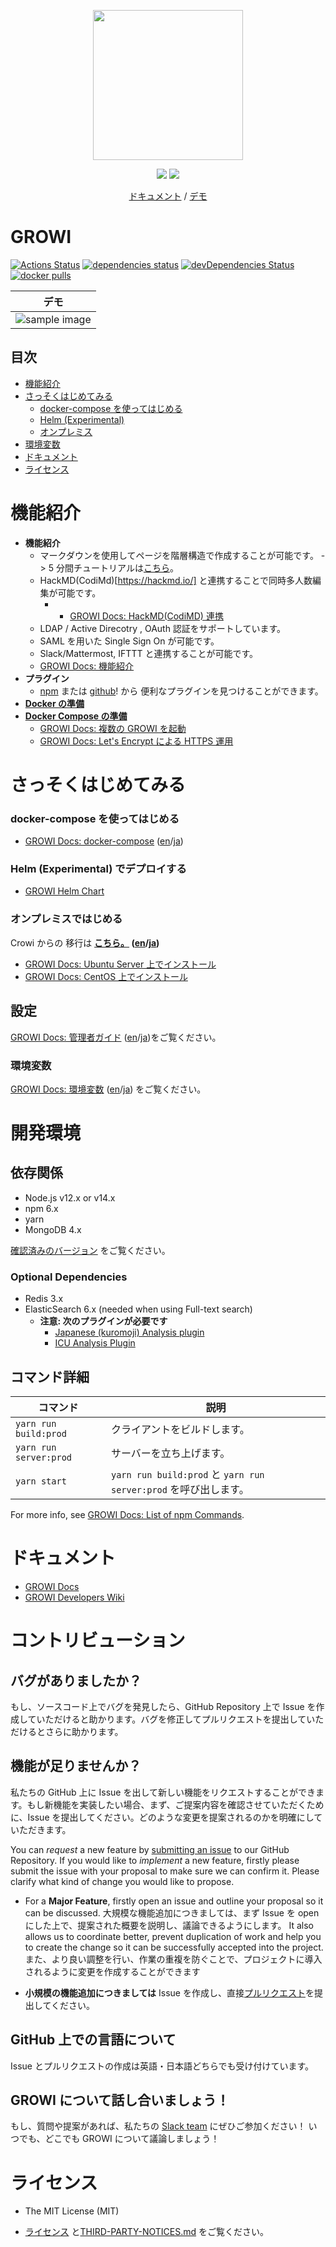 <p align="center">
  <a href="https://growi.org">
    <img src="https://user-images.githubusercontent.com/1638767/38254268-d4476bbe-3793-11e8-964c-8865d690baff.png" width="240px">
  </a>
</p>
<p align="center">
  <a href="https://github.com/weseek/growi/releases/latest"><img src="https://img.shields.io/github/release/weseek/growi.svg"></a>
  <a href="https://growi-slackin.weseek.co.jp/"><img src="https://growi-slackin.weseek.co.jp/badge.svg"></a>
</p>

<p align="center">
  <a href="https://docs.growi.org">ドキュメント</a> / <a href="https://demo.growi.org">デモ</a>
</p>

# GROWI

[![Actions Status](https://github.com/weseek/growi/workflows/Node%20CI/badge.svg)](https://github.com/weseek/growi/actions)
[![dependencies status](https://david-dm.org/weseek/growi.svg)](https://david-dm.org/weseek/growi)
[![devDependencies Status](https://david-dm.org/weseek/growi/dev-status.svg)](https://david-dm.org/weseek/growi?type=dev)
[![docker pulls](https://img.shields.io/docker/pulls/weseek/growi.svg)](https://hub.docker.com/r/weseek/growi/)

|                                                         デモ                                                          |
| :-------------------------------------------------------------------------------------------------------------------: |
| ![sample image](https://user-images.githubusercontent.com/42988650/70600974-6b29cc80-1c34-11ea-94ef-33c39c6a00dc.gif) |

## 目次

- [機能紹介](#機能紹介)
- [さっそくはじめてみる](#さっそくはじめてみる)
  - [docker-compose を使ってはじめる](#docker-compose-を使ってはじめる)
  - [Helm (Experimental)](#Helm-Experimental-でデプロイする)
  - [オンプレミス](#オンプレミスではじめる)
- [環境変数](#環境変数)
- [ドキュメント](#ドキュメント)
- [ライセンス](#ライセンス)

# 機能紹介

- **機能紹介**
  - マークダウンを使用してページを階層構造で作成することが可能です。 -> 5 分間チュートリアルは[こちら](https://docs.growi.org/en/guide/getting-started/five_minutes.html)。
  - HackMD(CodiMd)[https://hackmd.io/] と連携することで同時多人数編集が可能です。
    - - [GROWI Docs: HackMD(CodiMD) 連携](https://docs.growi.org/en/admin-guide/admin-cookbook/integrate-with-hackmd.html)
  - LDAP / Active Direcotry , OAuth 認証をサポートしています。
  - SAML を用いた Single Sign On が可能です。
  - Slack/Mattermost, IFTTT と連携することが可能です。
  - [GROWI Docs: 機能紹介](https://docs.growi.org/en/guide/features/page_layout.html)
- **プラグイン**
  - [npm](https://www.npmjs.com/browse/keyword/growi-plugin) または [github](https://github.com/search?q=topic%3Agrowi-plugin)! から 便利なプラグインを見つけることができます。
- **[Docker の準備][dockerhub]**
- **[Docker Compose の準備][docker-compose]**
  - [GROWI Docs: 複数の GROWI を起動](https://docs.growi.org/en/admin-guide/admin-cookbook/multi-app.html)
  - [GROWI Docs: Let's Encrypt による HTTPS 運用](https://docs.growi.org/en/admin-guide/admin-cookbook/lets-encrypt.html)

# さっそくはじめてみる

### docker-compose を使ってはじめる

- [GROWI Docs: docker-compose](https://docs.growi.org/en/admin-guide/getting-started/docker-compose.html) ([en](https://docs.growi.org/en/admin-guide/getting-started/docker-compose.html)/[ja](https://docs.growi.org/ja/admin-guide/getting-started/docker-compose.html))

### Helm (Experimental) でデプロイする

- [GROWI Helm Chart](https://github.com/weseek/helm-charts/tree/master/charts/growi)

### オンプレミスではじめる

Crowi からの 移行は **[こちら。](https://docs.growi.org/en/admin-guide/migration-guide/from-crowi-onpremise.html) ([en](https://docs.growi.org/en/admin-guide/migration-guide/from-crowi-onpremise.html)/[ja](https://docs.growi.org/ja/admin-guide/migration-guide/from-crowi-onpremise.html))**

- [GROWI Docs: Ubuntu Server 上でインストール](https://docs.growi.org/en/admin-guide/getting-started/ubuntu-server.html)
- [GROWI Docs: CentOS 上でインストール](https://docs.growi.org/en/admin-guide/getting-started/centos.html)

## 設定

[GROWI Docs: 管理者ガイド](https://docs.growi.org/en/admin-guide/) ([en](https://docs.growi.org/en/admin-guide/)/[ja](https://docs.growi.org/ja/admin-guide/))をご覧ください。

### 環境変数

[GROWI Docs: 環境変数](https://docs.growi.org/en/admin-guide/admin-cookbook/env-vars.html) ([en](https://docs.growi.org/en/admin-guide/admin-cookbook/env-vars.html)/[ja](https://docs.growi.org/ja/admin-guide/admin-cookbook/env-vars.html)) をご覧ください。

# 開発環境

## 依存関係

- Node.js v12.x or v14.x
- npm 6.x
- yarn
- MongoDB 4.x

[確認済みのバージョン](https://docs.growi.org/en/dev/startup/dev-env.html#set-up-node-js-environment) をご覧ください。

### Optional Dependencies

- Redis 3.x
- ElasticSearch 6.x (needed when using Full-text search)
  - **注意: 次のプラグインが必要です**
    - [Japanese (kuromoji) Analysis plugin](https://www.elastic.co/guide/en/elasticsearch/plugins/current/analysis-kuromoji.html)
    - [ICU Analysis Plugin](https://www.elastic.co/guide/en/elasticsearch/plugins/current/analysis-icu.html)

## コマンド詳細

| コマンド               | 説明                                                             |
| ---------------------- | ---------------------------------------------------------------- |
| `yarn run build:prod`  | クライアントをビルドします。                                     |
| `yarn run server:prod` | サーバーを立ち上げます。                                         |
| `yarn start`           | `yarn run build:prod` と `yarn run server:prod` を呼び出します。 |

For more info, see [GROWI Docs: List of npm Commands](https://docs.growi.org/en/dev/startup-v2/launch.html#list-of-npm-commands).

# ドキュメント

- [GROWI Docs](https://docs.growi.org/)
- [GROWI Developers Wiki](https://dev.growi.org/)

# コントリビューション

## バグがありましたか？

もし、ソースコード上でバグを発見したら、GitHub Repository 上で Issue を作成していただけると助かります。バグを修正してプルリクエストを提出していただけるとさらに助かります。

## 機能が足りませんか？

私たちの GitHub 上に Issue を出して新しい機能をリクエストすることができます。もし新機能を実装したい場合、まず、ご提案内容を確認させていただくために、Issue を提出してください。どのような変更を提案されるのかを明確にしていただきます。

You can _request_ a new feature by [submitting an issue][issues] to our GitHub
Repository. If you would like to _implement_ a new feature, firstly please submit the issue with your proposal to make sure we can confirm it. Please clarify what kind of change you would like to propose.

- For a **Major Feature**, firstly open an issue and outline your proposal so it can be discussed.
  大規模な機能追加につきましては、まず Issue を open にした上で、提案された概要を説明し、議論できるようにします。
  It also allows us to coordinate better, prevent duplication of work and help you to create the change so it can be successfully accepted into the project.
  また、より良い調整を行い、作業の重複を防ぐことで、プロジェクトに導入されるように変更を作成することができます

- **小規模の機能追加につきましては** Issue を作成し、直接[プルリクエスト](pulls)を提出してください。

## GitHub 上での言語について

Issue とプルリクエストの作成は英語・日本語どちらでも受け付けています。

## GROWI について話し合いましょう！

もし、質問や提案があれば、私たちの [Slack team](https://growi-slackin.weseek.co.jp/) にぜひご参加ください！
いつでも、どこでも GROWI について議論しましょう！

# ライセンス

- The MIT License (MIT)
- [ライセンス](https://github.com/weseek/growi/blob/master/LICENSE) と[THIRD-PARTY-NOTICES.md](https://github.com/weseek/growi/blob/master/THIRD-PARTY-NOTICES.md) をご覧ください。

  [crowi]: https://github.com/crowi/crowi
  [growi]: https://github.com/weseek/growi
  [issues]: https://github.com/weseek/growi/issues
  [pulls]: https://github.com/weseek/growi/pulls
  [dockerhub]: https://hub.docker.com/r/weseek/growi
  [docker-compose]: https://github.com/weseek/growi-docker-compose
